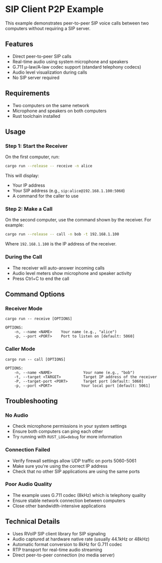 # SIP Client P2P Example

This example demonstrates peer-to-peer SIP voice calls between two computers without requiring a SIP server.

## Features

- Direct peer-to-peer SIP calls
- Real-time audio using system microphone and speakers
- G.711 μ-law/A-law codec support (standard telephony codecs)
- Audio level visualization during calls
- No SIP server required

## Requirements

- Two computers on the same network
- Microphone and speakers on both computers
- Rust toolchain installed

## Usage

### Step 1: Start the Receiver

On the first computer, run:

```bash
cargo run --release -- receive -n alice
```

This will display:
- Your IP address
- Your SIP address (e.g., `sip:alice@192.168.1.100:5060`)
- A command for the caller to use

### Step 2: Make a Call

On the second computer, use the command shown by the receiver. For example:

```bash
cargo run --release -- call -n bob -t 192.168.1.100
```

Where `192.168.1.100` is the IP address of the receiver.

### During the Call

- The receiver will auto-answer incoming calls
- Audio level meters show microphone and speaker activity
- Press Ctrl+C to end the call

## Command Options

### Receiver Mode
```
cargo run -- receive [OPTIONS]

OPTIONS:
    -n, --name <NAME>    Your name (e.g., "alice")
    -p, --port <PORT>    Port to listen on [default: 5060]
```

### Caller Mode
```
cargo run -- call [OPTIONS]

OPTIONS:
    -n, --name <NAME>              Your name (e.g., "bob")
    -t, --target <TARGET>          Target IP address of the receiver
    -P, --target-port <PORT>       Target port [default: 5060]
    -p, --port <PORT>             Your local port [default: 5061]
```

## Troubleshooting

### No Audio
- Check microphone permissions in your system settings
- Ensure both computers can ping each other
- Try running with `RUST_LOG=debug` for more information

### Connection Failed
- Verify firewall settings allow UDP traffic on ports 5060-5061
- Make sure you're using the correct IP address
- Check that no other SIP applications are using the same ports

### Poor Audio Quality
- The example uses G.711 codec (8kHz) which is telephony quality
- Ensure stable network connection between computers
- Close other bandwidth-intensive applications

## Technical Details

- Uses RVoIP SIP client library for SIP signaling
- Audio captured at hardware native rate (usually 44.1kHz or 48kHz)
- Automatic format conversion to 8kHz for G.711 codec
- RTP transport for real-time audio streaming
- Direct peer-to-peer connection (no media server)
